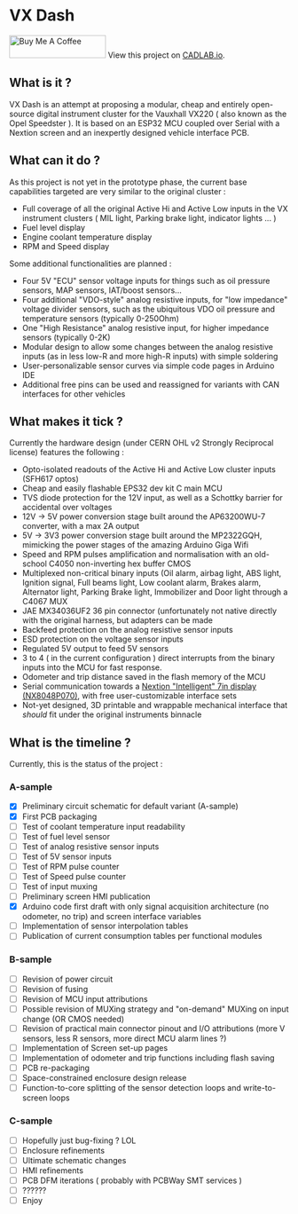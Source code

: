# VX Dash
<a href="https://www.buymeacoffee.com/magicmartin" target="_blank"><img src="https://cdn.buymeacoffee.com/buttons/default-orange.png" alt="Buy Me A Coffee" height="41" width="174"></a>      View this project on [CADLAB.io](https://cadlab.io/project/26765). 
## What is it ?
VX Dash is an attempt at proposing a modular, cheap and entirely open-source digital instrument cluster for the Vauxhall VX220 ( also known as the Opel Speedster ). 
It is based on an ESP32 MCU coupled over Serial with a Nextion screen and an inexpertly designed vehicle interface PCB.
## What can it do ?
As this project is not yet in the prototype phase, the current base capabilities targeted are very similar to the original cluster :
 - Full coverage of all the original Active Hi and Active Low inputs in the VX instrument clusters ( MIL light, Parking brake light, indicator lights ... )
 - Fuel level display
 - Engine coolant temperature display 
 - RPM and Speed display
 
Some additional functionalities are planned :
 - Four 5V "ECU" sensor voltage inputs for things such as oil pressure sensors, MAP sensors, IAT/boost sensors...
 - Four additional "VDO-style" analog resistive inputs, for "low impedance" voltage divider sensors, such as the ubiquitous VDO oil pressure and temperature sensors (typically 0-250Ohm)
 - One "High Resistance" analog resistive input, for higher impedance sensors (typically 0-2K)
 - Modular design to allow some changes between the analog resistive inputs (as in less low-R and more high-R inputs) with simple soldering
 - User-personalizable sensor curves via simple code pages in Arduino IDE
 - Additional free pins can be used and reassigned for variants with CAN interfaces for other vehicles
 ## What makes it tick ?
 Currently the hardware design (under CERN OHL v2 Strongly Reciprocal license) features the following :
 - Opto-isolated readouts of the Active Hi and Active Low cluster inputs (SFH617 optos)
 - Cheap and easily flashable EPS32 dev kit C main MCU
 - TVS diode protection for the 12V input, as well as a Schottky barrier for accidental over voltages
 - 12V -> 5V power conversion stage built around the AP63200WU-7 converter, with a max 2A output
 - 5V -> 3V3 power conversion stage built around the MP2322GQH, mimicking the power stages of the amazing Arduino Giga Wifi
 - Speed and RPM pulses amplification and normalisation with an old-school C4050 non-inverting hex buffer CMOS
 - Multiplexed non-critical binary inputs (Oil alarm, airbag light, ABS light, Ignition signal, Full beams light, Low coolant alarm, Brakes alarm, Alternator light, Parking Brake light, Immobilizer and Door light through a C4067 MUX
 - JAE MX34036UF2 36 pin connector (unfortunately not native directly with the original harness, but adapters can be made
 - Backfeed protection on the analog resistive sensor inputs
 - ESD protection on the voltage sensor inputs
 - Regulated 5V output to feed 5V sensors
 - 3 to 4 ( in the current configuration ) direct interrupts from the binary inputs into the MCU for fast response.
 - Odometer and trip distance saved in the flash memory of the MCU
 - Serial communication towards a [Nextion "Intelligent" 7in display (NX8048P070)](https://nextion.tech/datasheets/NX8048P070-011R/), with free user-customizable interface sets
 - Not-yet designed, 3D printable and wrappable mechanical interface that *should* fit under the original instruments binnacle

## What is the timeline ?
Currently, this is the status of the project : 
### A-sample
 - [X] Preliminary circuit schematic for default variant (A-sample)
 - [X] First PCB packaging
 - [ ] Test of coolant temperature input readability
 - [ ] Test of fuel level sensor
 - [ ] Test of analog resistive sensor inputs
 - [ ] Test of 5V sensor inputs
 - [ ] Test of RPM pulse counter
 - [ ] Test of Speed pulse counter
 - [ ] Test of input muxing
 - [ ] Preliminary screen HMI publication
 - [X] Arduino code first draft with only signal acquisition architecture (no odometer, no trip) and screen interface variables
 - [ ] Implementation of sensor interpolation tables
 - [ ] Publication of current consumption tables per functional modules
 ### B-sample
 - [ ] Revision of power circuit
 - [ ] Revision of fusing
 - [ ] Revision of MCU input attributions
 - [ ] Possible revision of MUXing strategy and "on-demand" MUXing on input change (OR CMOS needed)
 - [ ] Revision of practical main connector pinout and I/O attributions (more V sensors, less R sensors, more direct MCU alarm lines ?)
 - [ ] Implementation of Screen set-up pages
 - [ ] Implementation of odometer and trip functions including flash saving
 - [ ] PCB re-packaging
 - [ ] Space-constrained enclosure design release
 - [ ] Function-to-core splitting of the sensor detection loops and write-to-screen loops
 ### C-sample
 - [ ] Hopefully just bug-fixing ? LOL
 - [ ] Enclosure refinements
 - [ ] Ultimate schematic changes
 - [ ] HMI refinements
 - [ ] PCB DFM iterations ( probably with PCBWay SMT services )
 - [ ] ??????
 - [ ] Enjoy
